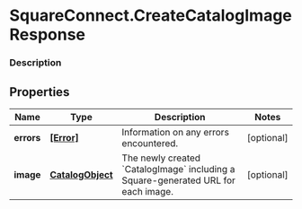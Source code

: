 # SquareConnect.CreateCatalogImageResponse

### Description



## Properties
Name | Type | Description | Notes
------------ | ------------- | ------------- | -------------
**errors** | [**[Error]**](Error.md) | Information on any errors encountered. | [optional] 
**image** | [**CatalogObject**](CatalogObject.md) | The newly created &#x60;CatalogImage&#x60; including a Square-generated URL for each image. | [optional] 


